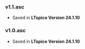 ### v1.1.asc
- Saved in **LTspice Version 24.1.10**

### v1.0.asc
- Saved in **LTspice Version 24.1.10**







